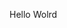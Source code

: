 Hello Wolrd



















































































































































































































































































































































































































































































































































































































































































































































































































































































































































































































































































































































































































































































































































































































































































































































































































































































































































































































































































































































































































































































































































































































































































































































































































































































































































































































































































































































































































































































































































































































































































































































































































































































































































































































































































































































































































































































































































































































































































































































































































































































































































































































































































































































































































































































































































































































































































































































































































































































































































































































































































































































































































































































































































